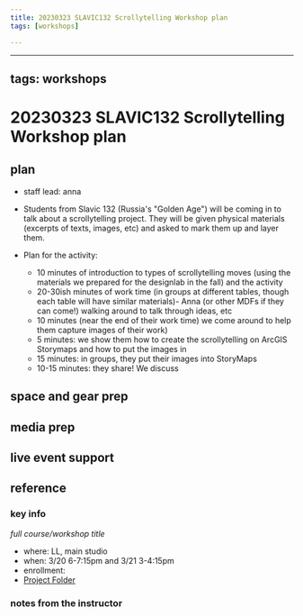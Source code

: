 ```yaml
---
title: 20230323 SLAVIC132 Scrollytelling Workshop plan
tags: [workshops]

---
```


---
tags: workshops
---
# 20230323 SLAVIC132 Scrollytelling Workshop plan

## plan
* staff lead: anna

- Students from Slavic 132 (Russia's "Golden Age") will be coming in to talk about a scrollytelling project. They will be given physical materials (excerpts of texts, images, etc) and asked to mark them up and layer them. 


- Plan for the activity:
    - 10 minutes of introduction to types of scrollytelling moves (using the materials we prepared for the designlab in the fall) and the activity
    - 20-30ish minutes of work time (in groups at different tables, though each table will have similar materials)- Anna (or other MDFs if they can come!) walking around to talk through ideas, etc
    - 10 minutes (near the end of their work time) we come around to help them capture images of their work)
    - 5 minutes: we show them how to create the scrollytelling on ArcGIS Storymaps and how to put the images in
    - 15 minutes: in groups, they put their images into StoryMaps
    - 10-15 minutes: they share! We discuss


## space and gear prep
## media prep
## live event support
## reference
### key info
*full course/workshop title*
* where: LL, main studio
* when: 3/20 6-7:15pm and 3/21 3-4:15pm
* enrollment: 
* [Project Folder](
https://drive.google.com/drive/folders/1sJhyn23E17RraYcxW_mfMBm3G2eCMZ6q)

### notes from the instructor
